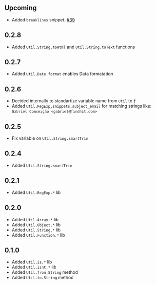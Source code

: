 ## Upcoming
- Added `breaklines` snippet. [ #39 ]( https://github.com/findhit/util/pull/39 )

## 0.2.8
- Added `Util.String.toHtml` and `Util.String.toText` functions

## 0.2.7
- Added `Util.Date.format` enables Data formatation

## 0.2.6
- Decided internally to standartize variable name from `Util` to `ƒ`
- Added `Util.RegExp.snippets.subject_email` for matching strings like:
`Gabriel Conceição <gabriel@findhit.com>`

## 0.2.5
- Fix variable on `Util.String.smartTrim`

## 0.2.4
- Added `Util.String.smartTrim`

## 0.2.1
- Added `Util.RegExp.*` lib

## 0.2.0
- Added `Util.Array.*` lib
- Added `Util.Object.*` lib
- Added `Util.String.*` lib
- Added `Util.Function.*` lib

## 0.1.0
- Added `Util.is.*` lib
- Added `Util.isnt.*` lib
- Added `Util.from.String` method
- Added `Util.to.String` method
